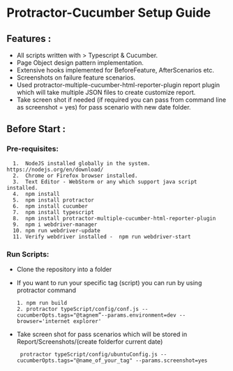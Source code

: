 # Protractor-Cucumber Setup Guide

 ## Features :
   - All scripts written with > Typescript & Cucumber.
   - Page Object design pattern implementation.
   - Extensive hooks implemented for BeforeFeature, AfterScenarios etc.
   - Screenshots on failure feature scenarios.
   - Used protractor-multiple-cucumber-html-reporter-plugin report plugin which will take multiple JSON files to create customize report.
   - Take screen shot if needed (if required you can pass from command line as screenshot = yes) for pass scenario with new date folder.
      
  ## Before Start :
 
   ### Pre-requisites:
     
      1.  NodeJS installed globally in the system. https://nodejs.org/en/download/ 
      2.  Chrome or Firefox browser installed.
      3.  Text Editor - WebStorm or any which support java script installed.
      4.  npm install
      5.  npm install protractor
      6.  npm install cucumber
      7.  npm install typescript
      8.  npm install protractor-multiple-cucumber-html-reporter-plugin
      9.  npm i webdriver-manager
      10. npm run webdriver-update
      11. Verify webdriver installed -  npm run webdriver-start
     
     
 ### Run Scripts:
   - Clone the repository into a folder
   
   - If you want to run your specific tag (script) you can run by using protractor command
        
         1. npm run build
         2. protractor typeScript/config/conf.js --cucumberOpts.tags="@tagnem”--params.environment=dev --browser='internet explorer'
       
   - Take screen shot for pass scenarios which will be stored in Report/Screenshots/(create folderfor current date)
          
          protractor typeScript/config/ubuntuConfig.js --cucumberOpts.tags="@name_of_your_tag" --params.screenshot=yes
       
 